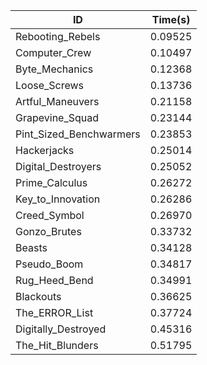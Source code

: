 |ID|Time(s)|
|-|-|
|Rebooting_Rebels|0.09525|
|Computer_Crew|0.10497|
|Byte_Mechanics|0.12368|
|Loose_Screws|0.13736|
|Artful_Maneuvers|0.21158|
|Grapevine_Squad|0.23144|
|Pint_Sized_Benchwarmers|0.23853|
|Hackerjacks|0.25014|
|Digital_Destroyers|0.25052|
|Prime_Calculus|0.26272|
|Key_to_Innovation|0.26286|
|Creed_Symbol|0.26970|
|Gonzo_Brutes|0.33732|
|Beasts|0.34128|
|Pseudo_Boom|0.34817|
|Rug_Heed_Bend|0.34991|
|Blackouts|0.36625|
|The_ERROR_List|0.37724|
|Digitally_Destroyed|0.45316|
|The_Hit_Blunders|0.51795|
